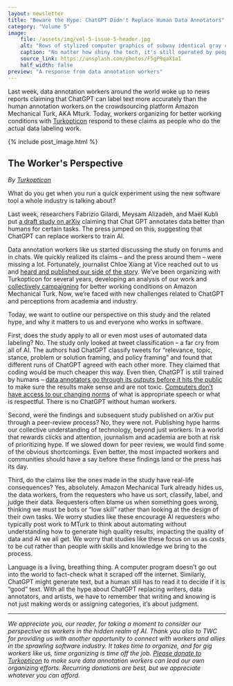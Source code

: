 ```yaml
---
layout: newsletter
title: "Beware the Hype: ChatGPT Didn't Replace Human Data Annotators"
category: "Volume 5"
image:
    file: /assets/img/vol-5-issue-5-header.jpg
    alt: "Rows of stylized computer graphics of subway identical gray computer cars with warm round yellow headlights and soft rectangular yellow windows"
    caption: "No matter how shiny the tech, it's still operated by people"
    source_link: https://unsplash.com/photos/F5gP9qaX1aI
    half_width: false
preview: "A response from data annotation workers"
---
```


Last week, data annotation workers around the world woke up to news reports claiming that ChatGPT can label text more accurately than the human annotation workers on the crowdsourcing platform Amazon Mechanical Turk, AKA Mturk. Today, workers organizing for better working conditions with [Turkopticon](https://turkopticon.net/) respond to these claims as people who do the actual data labeling work.  

<!-- DO NOT remove the excerpt tag -->
<!--excerpt-->
<!-- remaining content goes below here -->

<!-- DO NOT remove the header image -->
{% include post_image.html %}

## The Worker's Perspective

_By [Turkopticon](https://turkopticon.net/)_

What do you get when you run a quick experiment using the new software tool a whole industry is talking about? 

Last week, researchers Fabrizio Gilardi, Meysam Alizadeh, and Maël Kubli put [a draft study on arXiv](https://arxiv.org/abs/2303.15056) claiming that Chat GPT annotates data better than humans for certain tasks. The press jumped on this, suggesting that ChatGPT can replace workers to train AI. 

Data annotation workers like us started discussing the study on forums and in chats. We quickly realized its claims – and the press around them – were missing a lot. Fortunately, journalist Chloe Xiang at Vice reached out to us and [heard and published our side of the story](https://www.vice.com/en/article/ak3dwk/chatgpt-can-replace-the-underpaid-workers-who-train-ai-researchers-say). We’ve been organizing with Turkopticon for several years, developing an analysis of our work and [collectively campaigning](https://www.coworker.org/petitions/end-the-harm-of-mass-rejections) for better working conditions on Amazon Mechanical Turk. Now, we’re faced with new challenges related to ChatGPT and perceptions from academia and industry.

Today, we want to outline our perspective on this study and the related hype, and why it matters to us and everyone who works in software. 

First, does the study apply to all or even most uses of automated data labeling? No. The study only looked at tweet classification – a far cry from all of AI. The authors had ChatGPT classify tweets for “relevance, topic, stance, problem or solution framing, and policy framing” and found that different runs of ChatGPT agreed with each other more. They claimed that coding would be much cheaper this way. Even then, ChatGPT is still trained by humans – [data annotators go through its outputs before it hits the public](https://www.vice.com/en/article/wxn3kw/openai-used-kenyan-workers-making-dollar2-an-hour-to-filter-traumatic-content-from-chatgpt) to make sure the results make sense and are not toxic. [Computers don’t have access to our changing norms](https://www.publicbooks.org/justice-for-data-janitors/) of what is appropriate speech or what is respectful. There is no ChatGPT without human workers. 

Second, were the findings and subsequent study published on arXiv put through a peer-review process? No, they were not. Publishing hype harms our collective understanding of technology, beyond just workers. In a world that rewards clicks and attention, journalism and academia are both at risk of prioritizing hype. If we slowed down for peer review, we would find some of the obvious shortcomings. Even better, the most impacted workers and communities should have a say before these findings land or the press has its day.

Third, do the claims like the ones made in the study have real-life consequences? Yes, absolutely. Amazon Mechanical Turk already hides us, the data workers, from the requesters who have us sort, classify, label, and judge their data. Requesters often blame us when something goes wrong, thinking we must be bots or “low skill” rather than looking at the design of their own tasks. We worry studies like these encourage AI requesters who typically post work to MTurk to think about automating without understanding how to generate high quality results, impacting the quality of data and AI we all get. We worry that studies like these focus on us as costs to be cut rather than people with skills and knowledge we bring to the process. 

Language is a living, breathing thing. A computer program doesn’t go out into the world to fact-check what it scraped off the internet. Similarly, ChatGPT might generate text, but a human still has to read it to decide if it is “good” text. With all the hype about ChatGPT replacing writers, data annotators, and artists, we have to remember that writing and knowing is not just making words or assigning categories, it’s about judgment. 

<hr>

_We appreciate you, our reader, for taking a moment to consider our perspective as workers in the hidden realm of AI. Thank you also to TWC for providing us with another opportunity to connect with workers and allies in the sprawling software industry. It takes time to organize, and for gig workers like us, time organizing is time off the job. [Please donate to Turkopticon](https://www.turkopticon.net/donate) to make sure data annotation workers can lead our own organizing efforts. Recurring donations are best, but we appreciate whatever you can afford._
